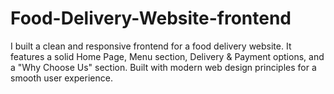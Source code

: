 # Food-Delivery-Website-frontend
I built a clean and responsive frontend for a food delivery website. It features a solid Home Page, Menu section, Delivery & Payment options, and a "Why Choose Us" section. Built with modern web design principles for a smooth user experience.
